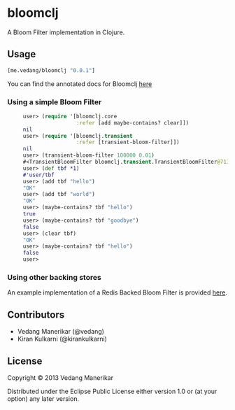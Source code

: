 # bloomclj

A Bloom Filter implementation in Clojure.

## Usage

```clj
[me.vedang/bloomclj "0.0.1"]
```

You can find the annotated docs for Bloomclj [here](http://vedang.me/bloomclj/)

### Using a simple Bloom Filter
```clj
     user> (require '[bloomclj.core
                      :refer [add maybe-contains? clear]])
     nil
     user> (require '[bloomclj.transient
                      :refer [transient-bloom-filter]])
     nil
     user> (transient-bloom-filter 100000 0.01)
     #<TransientBloomFilter bloomclj.transient.TransientBloomFilter@7130779c>
     user> (def tbf *1)
     #'user/tbf
     user> (add tbf "hello")
     "OK"
     user> (add tbf "world")
     "OK"
     user> (maybe-contains? tbf "hello")
     true
     user> (maybe-contains? tbf "goodbye")
     false
     user> (clear tbf)
     "OK"
     user> (maybe-contains? tbf "hello")
     false
     user>
```

### Using other backing stores

An example implementation of a Redis Backed Bloom Filter is provided [here](http://vedang.me/bloomclj/#bloomclj.redis-backed).

## Contributors

- Vedang Manerikar (@vedang)
- Kiran Kulkarni (@kirankulkarni)

## License

Copyright © 2013 Vedang Manerikar

Distributed under the Eclipse Public License either version 1.0 or (at
your option) any later version.
